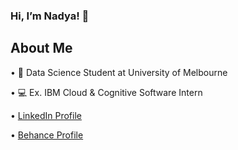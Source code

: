 ### Hi, I’m Nadya! 👋 

## About Me
• 📜 Data Science Student at University of Melbourne

• 💻 Ex. IBM Cloud & Cognitive Software Intern

• [LinkedIn Profile](https://www.linkedin.com/in/nadyaaureliah/)

• [Behance Profile](https://www.behance.net/nadyaureliah)
